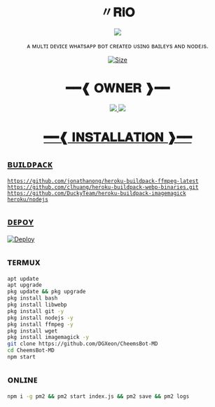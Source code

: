 <h1 align="center">〃𝐑𝐢𝐎<br></h1>
<p align="center">
  <img src="https://www.linkpicture.com/q/9ccceadd70f26d0f0f20f3a6d597f29d.jpg">
</p>

<p align="center">
ᴀ ᴍᴜʟᴛɪ ᴅᴇᴠɪᴄᴇ ᴡʜᴀᴛsᴀᴘᴘ ʙᴏᴛ ᴄʀᴇᴀᴛᴇᴅ ᴜsɪɴɢ ʙᴀɪʟᴇʏs ᴀɴᴅ ɴᴏᴅᴇᴊs.
</p>

<p align="center">
<a href="https://youtu.be/imFIX-Wrt3s"><img title="Size" src="https://img.shields.io/badge/Tutorial-Video-green"></a>
</p>

<h1 align="center">━━❰ 𝐎𝐖𝐍𝐄𝐑 ❱━━<br></h1>

<p align="center">
  <a href="https://www.instagram.com/hyase.san_/"><img src="https://img.shields.io/badge/Instagram-E4405F?style=for-the-badge&logo=instagram&logoColor=white"/> 
  <a href="https://wa.me/916002313582"><img src="https://img.shields.io/badge/WhatsApp-25D366?style=for-the-badge&logo=whatsapp&logoColor=white" /><br>

<h1 align="center">━━❰ 𝐈𝐍𝐒𝐓𝐀𝐋𝐋𝐀𝐓𝐈𝐎𝐍 ❱━━<br></h1>

## ʙᴜɪʟᴅᴘᴀᴄᴋ

```
https://github.com/jonathanong/heroku-buildpack-ffmpeg-latest
https://github.com/clhuang/heroku-buildpack-webp-binaries.git
https://github.com/DuckyTeam/heroku-buildpack-imagemagick
heroku/nodejs
```

## ᴅᴇᴘᴏʏ

[![Deploy](https://www.herokucdn.com/deploy/button.svg)](https://heroku.com/deploy?template=https://github.com/DGXeon/CheemsBot-MD/)

## ᴛᴇʀᴍᴜx
```bash
apt update
apt upgrade
pkg update && pkg upgrade
pkg install bash
pkg install libwebp
pkg install git -y
pkg install nodejs -y 
pkg install ffmpeg -y 
pkg install wget
pkg install imagemagick -y
git clone https://github.com/DGXeon/CheemsBot-MD
cd CheemsBot-MD
npm start
```

## ᴏɴʟɪɴᴇ
```bash
npm i -g pm2 && pm2 start index.js && pm2 save && pm2 logs
```
